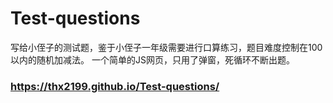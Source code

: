 # Test-questions
写给小侄子的测试题，鉴于小侄子一年级需要进行口算练习，题目难度控制在100以内的随机加减法。
一个简单的JS网页，只用了弹窗，死循环不断出题。
### https://thx2199.github.io/Test-questions/
